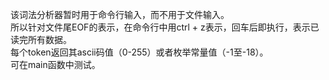 该词法分析器暂时用于命令行输入，而不用于文件输入。   
所以针对文件尾EOF的表示，在命令行中用ctrl + z表示，回车后即执行，表示已读完所有数据。  
每个token返回其ascii码值（0-255）或者枚举常量值（-1至-18）。  
可在main函数中测试。
